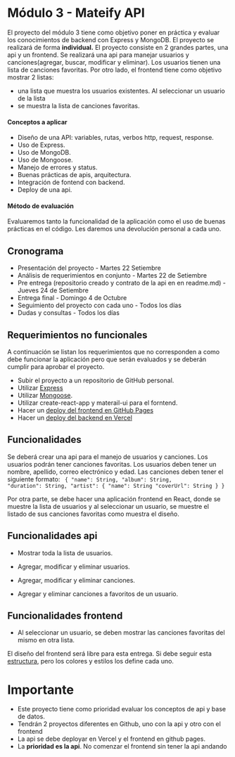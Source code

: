 # Módulo 3 - Mateify API

El proyecto del módulo 3 tiene como objetivo poner en práctica y evaluar los conocimientos de backend con Express y MongoDB.
El proyecto se realizará de forma **individual.**
El proyecto consiste en 2 grandes partes, una api y un frontend. Se realizará una api para manejar usuarios y canciones(agregar, buscar, modificar y eliminar).  Los usuarios tienen una lista de canciones favoritas. 
Por otro lado, el frontend tiene como objetivo mostrar 2 listas:
- una lista que muestra los usuarios existentes.
Al seleccionar un usuario de la lista
- se muestra la lista de canciones favoritas.


#### Conceptos a aplicar

- Diseño de una API: variables, rutas, verbos http, request, response.
- Uso de Express.
- Uso de MongoDB.
- Uso de Mongoose.
- Manejo de errores y status.
- Buenas prácticas de apis, arquitectura.
- Integración de fontend con backend.
- Deploy de una api.

#### Método de evaluación

Evaluaremos tanto la funcionalidad de la aplicación como el uso de buenas prácticas en el código.
Les daremos una devolución personal a cada uno.

## Cronograma

- Presentación del proyecto - Martes 22 Setiembre
- Análisis de requerimientos en conjunto - Martes 22 de Setiembre
- Pre entrega (repositorio creado y contrato de la api en en readme.md) - Jueves 24 de Setiembre
- Entrega final - Domingo 4 de Octubre
- Seguimiento del proyecto con cada uno - Todos los días
- Dudas y consultas - Todos los días

## Requerimientos no funcionales

A continuación se listan los requerimientos que no corresponden a como debe funcionar la aplicación pero que serán evaluados y se deberán cumplir para aprobar el proyecto.
- Subir el proyecto a un repositorio de GitHub personal.
- Utilizar [Express](https://expressjs.com/es/guide/routing.html)
- Utilizar [Mongoose](https://mongoosejs.com/docs/guide.html).
- Utilizar create-react-app y materail-ui para el forntend.
- Hacer un [deploy del frontend en GitHub Pages](https://github.com/gitname/react-gh-pages)
- Hacer un [deploy del backend en Vercel](https://vercel.com/)

## Funcionalidades

Se deberá crear una api para el manejo de usuarios y canciones. Los usuarios podrán tener canciones favoritas.
Los usuarios deben tener un nombre, apellido, correo electrónico y edad.
Las canciones deben tener el siguiente formato:
         <code>   {
                "name": String,
                "album": String,
                "duration": String,
                "artist": {
                    "name": String
                    "coverUrl": String
                }
            }
           </code>

Por otra parte, se debe hacer una aplicación frontend en React, donde se muestre la lista de usuarios y al seleccionar un usuario, 
se muestre el listado de sus canciones favoritas como muestra el diseño.
 
## Funcionalidades api

- Mostrar toda la lista de usuarios.

- Agregar, modificar y eliminar usuarios.

- Agregar, modificar y eliminar canciones.

- Agregar y eliminar canciones a favoritos de un usuario.

## Funcionalidades frontend

- Al seleccionar un usuario, se deben mostrar las canciones favoritas del mismo en otra lista.

El diseño del frontend será libre para esta entrega. Si debe seguir esta [estructura](https://drive.google.com/file/d/1u3WJ8dKQnH4k6Ba3hrHLEg7ICmq3XDrr/view?usp=sharing), pero los colores y estilos los define cada uno.

# Importante
- Este proyecto tiene como prioridad evaluar los conceptos de api y base de datos. 
- Tendrán 2 proyectos diferentes en Github, uno con la api y otro con el frontend
- La api se debe deployar en Vercel y el frontend en github pages.
- La **prioridad es la api**. No comenzar el frontend sin tener la api andando
